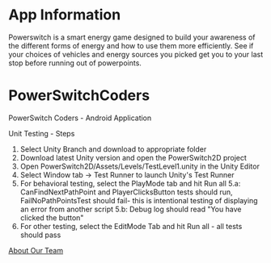 # App Information
<p>
  Powerswitch is a smart energy game designed to build your awareness of the different forms of energy and how to use them more efficiently. See if your choices of vehicles and energy sources you picked get you to your last stop before running out of powerpoints. 
</p>


# PowerSwitchCoders
PowerSwitch Coders - Android Application

Unit Testing - Steps
1. Select Unity Branch and download to appropriate folder
2. Download latest Unity version and open the PowerSwitch2D project
3. Open PowerSwitch2D/Assets/Levels/TestLevel1.unity in the Unity Editor
4. Select Window tab -> Test Runner to launch Unity's Test Runner
5. For behavioral testing, select the PlayMode tab and hit Run all
  5.a: CanFindNextPathPoint and PlayerClicksButton tests should run, FailNoPathPointsTest should fail- this is intentional testing of
  displaying an error from another script
  5.b: Debug log should read "You have clicked the button"
6. For other testing, select the EditMode Tab and hit Run all - all tests should pass



<a href="https://sccapstone.github.io/PowerSwitchCoders/about" title="About Page"> About Our Team </a>
